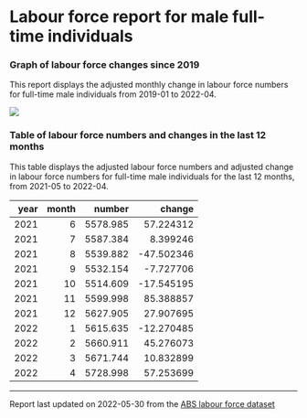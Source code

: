 Labour force report for male full-time individuals
================

### Graph of labour force changes since 2019

This report displays the adjusted monthly change in labour force numbers
for full-time male individuals from 2019-01 to 2022-04.

![](/home/runner/work/abs_labour_force_report/abs_labour_force_report/output/male_full-time_report_files/figure-gfm/unnamed-chunk-2-1.png)<!-- -->

### Table of labour force numbers and changes in the last 12 months

This table displays the adjusted labour force numbers and adjusted
change in labour force numbers for full-time male individuals for the
last 12 months, from 2021-05 to 2022-04.

| year | month |   number |     change |
|-----:|------:|---------:|-----------:|
| 2021 |     6 | 5578.985 |  57.224312 |
| 2021 |     7 | 5587.384 |   8.399246 |
| 2021 |     8 | 5539.882 | -47.502346 |
| 2021 |     9 | 5532.154 |  -7.727706 |
| 2021 |    10 | 5514.609 | -17.545195 |
| 2021 |    11 | 5599.998 |  85.388857 |
| 2021 |    12 | 5627.905 |  27.907695 |
| 2022 |     1 | 5615.635 | -12.270485 |
| 2022 |     2 | 5660.911 |  45.276073 |
| 2022 |     3 | 5671.744 |  10.832899 |
| 2022 |     4 | 5728.998 |  57.253699 |

------------------------------------------------------------------------

Report last updated on 2022-05-30 from the [ABS labour force
dataset](https://www.abs.gov.au/statistics/labour/employment-and-unemployment/labour-force-australia/latest-release)

